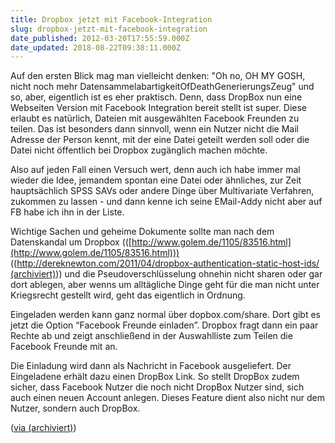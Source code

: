 ```yaml
---
title: Dropbox jetzt mit Facebook-Integration
slug: dropbox-jetzt-mit-facebook-integration
date_published: 2012-03-20T17:55:59.000Z
date_updated: 2018-08-22T09:38:11.000Z
---
```


Auf den ersten Blick mag man vielleicht denken: "Oh no, OH MY GOSH, nicht noch mehr DatensammelabartigkeitOfDeathGenerierungsZeug" und so, aber, eigentlich ist es eher praktisch. Denn, dass DropBox nun eine Webseiten Version mit Facebook Integration bereit stellt ist super. Diese erlaubt es natürlich, Dateien mit ausgewählten Facebook Freunden zu teilen. Das ist besonders dann sinnvoll, wenn ein Nutzer nicht die Mail Adresse der Person kennt, mit der eine Datei geteilt werden soll oder die Datei nicht öffentlich bei Dropbox zugänglich machen möchte.

Also auf jeden Fall einen Versuch wert, denn auch ich habe immer mal wieder die Idee, jemandem spontan eine Datei oder ähnliches, zur Zeit hauptsächlich SPSS SAVs oder andere Dinge über Multivariate Verfahren, zukommen zu lassen - und dann kenne ich seine EMail-Addy nicht aber auf FB habe ich ihn in der Liste.

Wichtige Sachen und geheime Dokumente sollte man nach dem Datenskandal um Dropbox (([http://www.golem.de/1105/83516.html](http://www.golem.de/1105/83516.html))) (([http://dereknewton.com/2011/04/dropbox-authentication-static-host-ids/ (archiviert)](http://web.archive.org/web/20120326195957/http://dereknewton.com/2011/04/dropbox-authentication-static-host-ids/))) und die Pseudoverschlüsselung ohnehin nicht sharen oder gar dort ablegen, aber wenns um alltägliche Dinge geht für die man nicht unter Kriegsrecht gestellt wird, geht das eigentlich in Ordnung.

Eingeladen werden kann ganz normal über dopbox.com/share. Dort gibt es jetzt die Option “Facebook Freunde einladen”. Dropbox fragt dann ein paar Rechte ab und zeigt anschließend in der Auswahlliste zum Teilen die Facebook Freunde mit an.

Die Einladung wird dann als Nachricht in Facebook ausgeliefert. Der Eingeladene erhält dazu einen DropBox Link. So stellt DropBox zudem sicher, dass Facebook Nutzer die noch nicht DropBox Nutzer sind, sich auch einen neuen Account anlegen. Dieses Feature dient also nicht nur dem Nutzer, sondern auch DropBox.

([via (archiviert)](http://web.archive.org/web/20120321140358/http://allfacebook.de:80/allgemeines/dropbox-integriert-facebook))
